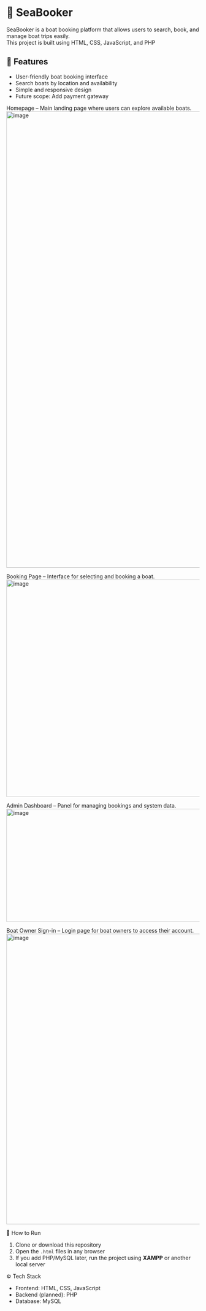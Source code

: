 # 🌊 SeaBooker

SeaBooker is a boat booking platform that allows users to search, book, and manage boat trips easily.  
This project is built using HTML, CSS, JavaScript, and PHP

## 🚀 Features
- User-friendly boat booking interface  
- Search boats by location and availability  
- Simple and responsive design  
- Future scope: Add payment gateway
  
Homepage – Main landing page where users can explore available boats.
<img width="932" height="1191" alt="image" src="https://github.com/user-attachments/assets/c252463d-fad6-4759-b051-58c9e988ce6b" />

Booking Page – Interface for selecting and booking a boat.
<img width="980" height="567" alt="image" src="https://github.com/user-attachments/assets/ee8c9de6-14b6-4bbb-8c57-aa46576248c5" />

Admin Dashboard – Panel for managing bookings and system data.
<img width="940" height="295" alt="image" src="https://github.com/user-attachments/assets/d6064806-c9d2-4f63-82e5-d75e2555c03e" />

Boat Owner Sign-in – Login page for boat owners to access their account.
<img width="940" height="758" alt="image" src="https://github.com/user-attachments/assets/60b57edc-d40e-4593-8409-a84e6a7544ef" />

📌 How to Run
1. Clone or download this repository  
2. Open the `.html` files in any browser  
3. If you add PHP/MySQL later, run the project using **XAMPP** or another local server  


⚙️ Tech Stack
- Frontend: HTML, CSS, JavaScript  
- Backend (planned): PHP
- Database: MySQL
